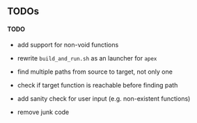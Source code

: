## TODOs

#### TODO

- add support for non-void functions
- rewrite `build_and_run.sh` as an launcher for `apex`

- find multiple paths from source to target, not only one
- check if target function is reachable before finding path
- add sanity check for user input (e.g. non-existent functions)
- remove junk code

